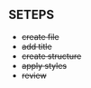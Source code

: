## SETEPS

  - ~~create file~~
  - ~~add title~~
  - ~~create structure~~
  - ~~apply styles~~
  - ~~review~~